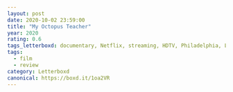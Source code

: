 ```yaml
---
layout: post 
date: 2020-10-02 23:59:00
title: "My Octopus Teacher"
year: 2020
rating: 0.6
tags_letterboxd: documentary, Netflix, streaming, HDTV, Philadelphia, Leah
tags:
  - film
  - review
category: Letterboxd
canonical: https://boxd.it/1oa2VR
---
```

